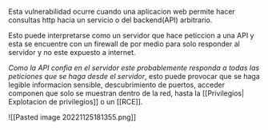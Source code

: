 Esta vulnerabilidad ocurre cuando una aplicacion web permite hacer consultas http hacia un servicio o del backend(API) arbitrario.

Esto puede interpretarse como un servidor que hace peticcion a una API y esta se encuentre con un firewall de por medio para solo responder al servidor y no este expuesto a internet.

*Como la API confia en el servidor este probablemente responda a todas las peticiones que se haga desde el servidor*, esto puede provocar que se haga legible informacion sensible, descubrimiento de puertos, acceder componen que solo se muestran dentro de la red, hasta la [[Privilegios| Explotacion de privilegios]] o un [[RCE]].

![[Pasted image 20221125181355.png]]
